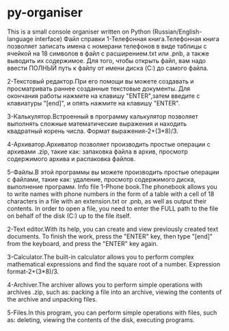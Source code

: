 # py-organiser
This is a small console organiser written on Python (Russian/English-language interface)
Файл справки
1-Телефонная книга.Телефонная книга позволяет записать имена с номерани телефонов в виде таблицы с ячейкой на 18 символов 
в файл с расширением.txt или .pnb, а также выводить их содержимое. Для того, чтобы открыть файл, вам надо ввести ПОЛНЫЙ путь к файлу от имени диска (C:\) до самого файла.

2-Текстовый редактор.При его помощи вы можете создавать и просматривать раннее созданные текстовые документы. 
Для окончания работы нажмите на клавишу "ENTER",затем введите с клавиатуры "[end]", и опять нажмите на клавишу "ENTER".

3-Калькулятор.Встроенный в программу калькулятор позволяет выполнять сложные математические выражения и находить квадратный корень числа. Формат выражения-2+(3*8)/3.

4-Архиватор.Архиватор позволяет производить простые операции с архивами .zip, такие как: запаковка файла в архив, просмотр содержимого архива и распаковка файлов.

5-Файлы.В этой программы вы можете производить простые операции с файлами, такие как: удаление, просмотр содержимого диска, выполнение программ.
Info file
1-Phone book.The phonebook allows you to write names with phone numbers in the form of a table with a cell of 18 characters in a file with an extension.txt or .pnb, as well as output their contents. In order to open a file, you need to enter the FULL path to the file on behalf of the disk (C:\) up to the file itself.

2-Text editor.With its help, you can create and view previously created text documents. To finish the work, press the "ENTER" key, then type "[end]" from the keyboard, and press the "ENTER" key again.

3-Calculator.The built-in calculator allows you to perform complex mathematical expressions and find the square root of a number. Expression format-2+(3*8)/3.

4-Archiver.The archiver allows you to perform simple operations with archives .zip, such as: packing a file into an archive, viewing the contents of the archive and unpacking files.

5-Files.In this program, you can perform simple operations with files, such as: deleting, viewing the contents of the disk, executing programs.
